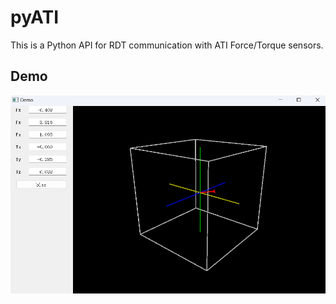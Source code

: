 # pyATI

This is a Python API for RDT communication with ATI Force/Torque sensors.


## Demo

![demo](image/readme/demo.png)
